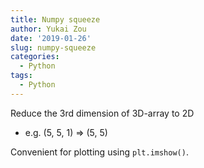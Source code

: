 ```yaml
---
title: Numpy squeeze
author: Yukai Zou
date: '2019-01-26'
slug: numpy-squeeze
categories:
  - Python
tags:
  - Python
---
```


Reduce the 3rd dimension of 3D-array to 2D

- e.g. (5, 5, 1) => (5, 5)

Convenient for plotting using `plt.imshow()`.
